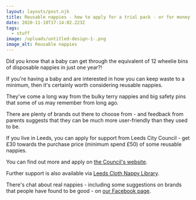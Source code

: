 ```yaml
---
layout: layouts/post.njk
title: Reusable nappies - how to apply for a trial pack - or for money off
date: 2020-11-10T17:14:02.223Z
tags:
  - stuff
image: /uploads/untitled-design-1-.png
image_alt: Reusable nappies
---
```


Did you know that a baby can get through the equivalent of 12 wheelie bins of disposable nappies in just one year?!

If you're having a baby and are interested in how you can keep waste to a minimum, then it's certainly worth considering reusable nappies.

They've come a long way from the bulky terry nappies and big safety pins that some of us may remember from long ago.

There are plenty of brands out there to choose from - and feedback from parents suggests that they can be much more user-friendly than they used to be.

If you live in Leeds, you can apply for support from Leeds City Council - get £30 towards the purchase price (minimum spend £50) of some reusable nappies.

You can find out more and apply on [the Council's website](https://www.leeds.gov.uk/residents/bins-and-recycling/reduce-your-waste).

Further support is also available via [Leeds Cloth Nappy Library](https://www.facebook.com/LeedsClothNappyLibrary/).

There's chat about real nappies - including some suggestions on brands that people have found to be good - on [our Facebook page](https://www.facebook.com/zerowasteleeds/posts/908905589667965).
